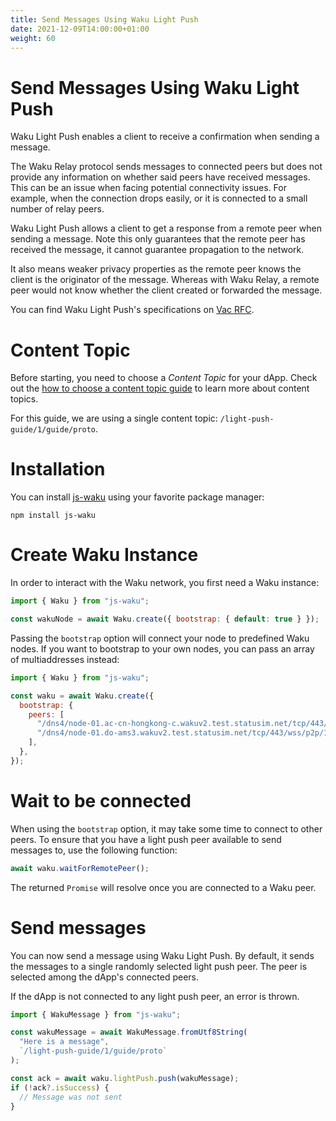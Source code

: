 ```yaml
---
title: Send Messages Using Waku Light Push
date: 2021-12-09T14:00:00+01:00
weight: 60
---
```


# Send Messages Using Waku Light Push

Waku Light Push enables a client to receive a confirmation when sending a message.

The Waku Relay protocol sends messages to connected peers but does not provide any information on whether said peers have received messages.
This can be an issue when facing potential connectivity issues.
For example, when the connection drops easily, or it is connected to a small number of relay peers.

Waku Light Push allows a client to get a response from a remote peer when sending a message.
Note this only guarantees that the remote peer has received the message,
it cannot guarantee propagation to the network.

It also means weaker privacy properties as the remote peer knows the client is the originator of the message.
Whereas with Waku Relay, a remote peer would not know whether the client created or forwarded the message.

You can find Waku Light Push's specifications on [Vac RFC](https://rfc.vac.dev/spec/19/).

# Content Topic

Before starting, you need to choose a _Content Topic_ for your dApp.
Check out the [how to choose a content topic guide](/docs/guides/01_choose_content_topic/) to learn more about content topics.

For this guide, we are using a single content topic: `/light-push-guide/1/guide/proto`.

# Installation

You can install [js-waku](https://npmjs.com/package/js-waku) using your favorite package manager:

```shell
npm install js-waku
```

# Create Waku Instance

In order to interact with the Waku network, you first need a Waku instance:

```js
import { Waku } from "js-waku";

const wakuNode = await Waku.create({ bootstrap: { default: true } });
```

Passing the `bootstrap` option will connect your node to predefined Waku nodes.
If you want to bootstrap to your own nodes, you can pass an array of multiaddresses instead:

```js
import { Waku } from "js-waku";

const waku = await Waku.create({
  bootstrap: {
    peers: [
      "/dns4/node-01.ac-cn-hongkong-c.wakuv2.test.statusim.net/tcp/443/wss/p2p/16Uiu2HAkvWiyFsgRhuJEb9JfjYxEkoHLgnUQmr1N5mKWnYjxYRVm",
      "/dns4/node-01.do-ams3.wakuv2.test.statusim.net/tcp/443/wss/p2p/16Uiu2HAmPLe7Mzm8TsYUubgCAW1aJoeFScxrLj8ppHFivPo97bUZ",
    ],
  },
});
```

# Wait to be connected

When using the `bootstrap` option, it may take some time to connect to other peers.
To ensure that you have a light push peer available to send messages to,
use the following function:

```js
await waku.waitForRemotePeer();
```

The returned `Promise` will resolve once you are connected to a Waku peer.

# Send messages

You can now send a message using Waku Light Push.
By default, it sends the messages to a single randomly selected light push peer.
The peer is selected among the dApp's connected peers.

If the dApp is not connected to any light push peer, an error is thrown.

```ts
import { WakuMessage } from "js-waku";

const wakuMessage = await WakuMessage.fromUtf8String(
  "Here is a message",
  `/light-push-guide/1/guide/proto`
);

const ack = await waku.lightPush.push(wakuMessage);
if (!ack?.isSuccess) {
  // Message was not sent
}
```
